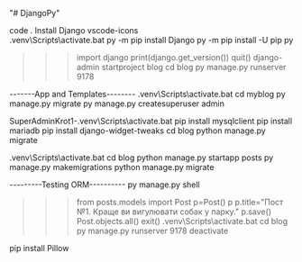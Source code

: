 "# DjangoPy"

code .
Install 
Django
vscode-icons  
.venv\Scripts\activate.bat
py -m pip install Django
py -m pip install -U pip
py
>>>import django
>>>print(django.get_version())
>>>quit()
django-admin startproject blog
cd blog
py manage.py runserver 9178

-------App and Templates--------
.venv\Scripts\activate.bat
cd myblog
py manage.py migrate
py manage.py createsuperuser
admin

SuperAdminKrot1-.venv\Scripts\activate.bat
pip install mysqlclient
pip install mariadb
pip install django-widget-tweaks
cd blog
python manage.py migrate

.venv\Scripts\activate.bat
cd blog
python manage.py startapp posts
py manage.py makemigrations
python manage.py migrate

---------Testing ORM----------
py manage.py shell
>>>from posts.models import Post
>>>p=Post()
>>>p
>>>p.title="Пост №1. Краще ви вигулювати собак у парку."
>>>p.save()
>>>Post.objects.all()
>>>exit()
.venv\Scripts\activate.bat
cd blog
py manage.py runserver 9178
deactivate

pip install Pillow

